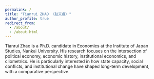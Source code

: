 ```yaml
---
permalink: /
title: "Tianrui ZHAO （赵天睿）"
author_profile: true
redirect_from: 
  - /about/
  - /about.html
---
```



Tianrui Zhao is a Ph.D. candidate in Economics at the Institute of Japan Studies, Nankai University. His research focuses on the intersection of political economy, economic history, institutional economics, and cliometrics. He is particularly interested in how state capacity, social conflicts, and institutional change have shaped long-term development, with a comparative perspective.


